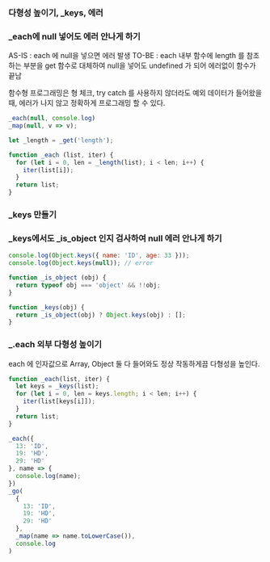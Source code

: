 ### 다형성 높이기, _keys, 에러

### _each에 null 넣어도 에러 안나게 하기

AS-IS : each 에 null을 넣으면 에러 발생
TO-BE : each 내부 함수에 length 를 참조하는 부분을 get 함수로 대체하여 null을 넣어도 undefined 가 되어 에러없이 함수가 끝남

함수형 프로그래밍은 형 체크, try catch 를 사용하지 않더라도 예외 데이터가 들어왔을 때, 에러가 나지 않고 정확하게 프로그래밍 할 수 있다.

```javascript
_each(null, console.log)
_map(null, v => v);

let _length = _get('length');

function _each (list, iter) {
  for (let i = 0, len = _length(list); i < len; i++) {
    iter(list[i]);
  }
  return list;
}

```


### _keys 만들기
### _keys에서도 _is_object 인지 검사하여 null 에러 안나게 하기

```javascript
console.log(Object.keys({ name: 'ID', age: 33 }));
console.log(Object.keys(null)); // error

function _is_object (obj) {
  return typeof obj === 'object' && !!obj;
}

function _keys(obj) {
  return _is_object(obj) ? Object.keys(obj) : [];
}
```

### _.each 외부 다형성 높이기

each 에 인자값으로 Array, Object 둘 다 들어와도 정상 작동하게끔 다형성을 높인다.

```javascript
function _each(list, iter) {
  let keys = _keys(list);
  for (let i = 0, len = keys.length; i < len; i++) {
    iter(list[keys[i]]);
  }
  return list;
}

_each({
  13: 'ID',
  19: 'HD',
  29: 'HD'
}, name => {
  console.log(name);
})
_go(
  {
    13: 'ID',
    19: 'HD',
    29: 'HD'
  },
  _map(name => name.toLowerCase()),
  console.log
)
```